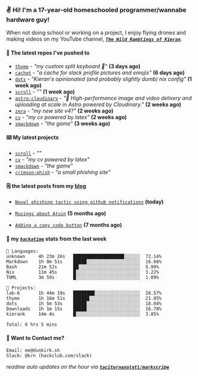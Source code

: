 ### ✌️ Hi! I'm a 17-year-old homeschooled programmer/wannabe hardware guy!

When not doing school or working on a project, I enjoy flying drones and making videos on my YouTube channel, [**_`The Wild Ramblings of Kieran`_**](https://youtube.com/@kieran.rambles).

#### 👷 The latest repos I've pushed to

- [`thyme`](https://github.com/taciturnaxolotl/thyme) - _"my custom split keyboard 🫶"_ **(3 days ago)**
- [`cachet`](https://github.com/taciturnaxolotl/cachet) - _"a cache for slack profile pictures and emojis"_ **(6 days ago)**
- [`dots`](https://github.com/taciturnaxolotl/dots) - _"Kieran's opinionated (and probably slightly dumb) nix config"_ **(1 week ago)**
- [`scroll`](https://github.com/taciturnaxolotl/scroll) - _""_ **(1 week ago)**
- [`astro-cloudinary`](https://github.com/cloudinary-community/astro-cloudinary) - _"🚀 High-performance image and video delivery and uploading at scale in Astro powered by Cloudinary."_ **(2 weeks ago)**
- [`zera`](https://github.com/taciturnaxolotl/zera) - _"my new site v4?"_ **(2 weeks ago)**
- [`cv`](https://github.com/taciturnaxolotl/cv) - _"my cv powered by latex"_ **(2 weeks ago)**
- [`smackdown`](https://github.com/taciturnaxolotl/smackdown) - _"the game"_ **(3 weeks ago)**

#### ⌨️ My latest projects

- [`scroll`](https://github.com/taciturnaxolotl/scroll) - _""_
- [`cv`](https://github.com/taciturnaxolotl/cv) - _"my cv powered by latex"_
- [`smackdown`](https://github.com/taciturnaxolotl/smackdown) - _"the game"_
- [`crimson-phish`](https://github.com/taciturnaxolotl/crimson-phish) - _"a small phishing site"_

#### 🗒️ the latest posts from my [blog](https://dunkirk.sh)

- [`Novel phishing tactic using github notifications`](https://dunkirk.sh/blog/github-phishing/) **(today)**

- [`Musings about Atuin`](https://dunkirk.sh/blog/atuin/) **(5 months ago)**

- [`Adding a copy code button`](https://dunkirk.sh/blog/adding-a-copy-button/) **(7 months ago)**



#### 📡 my [_`hackatime`_](https://waka.hackclub.com) stats from the last week

```text
💾 Languages:
unknown     4h 23m 26s   ███████████████████░░░░░░  72.14%
Markdown    1h 0m 51s    █████░░░░░░░░░░░░░░░░░░░░  16.66%
Bash        21m 52s      ██░░░░░░░░░░░░░░░░░░░░░░░  5.99%
Nix         11m 45s      █░░░░░░░░░░░░░░░░░░░░░░░░  3.22%
TOML        3m 59s       █░░░░░░░░░░░░░░░░░░░░░░░░  1.09%

💼 Projects:
lab-6       1h 44m 19s   ████████░░░░░░░░░░░░░░░░░  28.57%
thyme       1h 16m 51s   ██████░░░░░░░░░░░░░░░░░░░  21.05%
dots        1h 5m 53s    █████░░░░░░░░░░░░░░░░░░░░  18.04%
Downloads   1h 1m 15s    █████░░░░░░░░░░░░░░░░░░░░  16.78%
kierank     14m 4s       █░░░░░░░░░░░░░░░░░░░░░░░░  3.85%

Total: 6 hrs 5 mins
```

#### 📮 Want to Contact me?

```text
Email: me@dunkirk.sh
Slack: @krn (hackclub.com/slack)
```

_readme auto updates on the hour via [**`taciturnaxolotl/markscribe`**](https://github.com/taciturnaxolotl/markscribe)_
